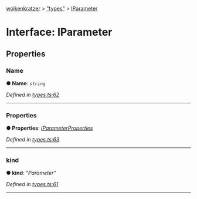 [wolkenkratzer](../README.md) > ["types"](../modules/_types_.md) > [IParameter](../interfaces/_types_.iparameter.md)



# Interface: IParameter


## Properties
<a id="name"></a>

###  Name

**●  Name**:  *`string`* 

*Defined in [types.ts:62](https://github.com/arminhammer/wolkenkratzer/blob/8ba2fdf/src/types.ts#L62)*





___

<a id="properties"></a>

###  Properties

**●  Properties**:  *[IParameterProperties](_types_.iparameterproperties.md)* 

*Defined in [types.ts:63](https://github.com/arminhammer/wolkenkratzer/blob/8ba2fdf/src/types.ts#L63)*





___

<a id="kind"></a>

###  kind

**●  kind**:  *"Parameter"* 

*Defined in [types.ts:61](https://github.com/arminhammer/wolkenkratzer/blob/8ba2fdf/src/types.ts#L61)*





___


